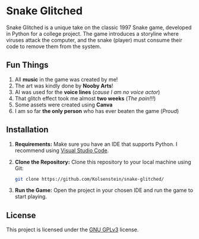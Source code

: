 # Snake Glitched

Snake Glitched is a unique take on the classic 1997 Snake game, developed in Python for a college project. The game introduces a storyline where viruses attack the computer, and the snake (player) must consume their code to remove them from the system.

## Fun Things

1. All **music** in the game was created by me!
2. The art was kindly done by **Nooby Arts**!
3. AI was used for the **voice lines** (*cause I am no voice actor*)
4. That glitch effect took me almost **two weeks** (*The pain!!!*)
5. Some assets were created using **Canva**
6. I am so far **the only person** who has ever beaten the game (*Proud*)

## Installation

1. **Requirements:** Make sure you have an IDE that supports Python. I recommend using [Visual Studio Code](https://code.visualstudio.com/).

2. **Clone the Repository:** Clone this repository to your local machine using Git:

    ```bash
    git clone https://github.com/Kolsenstein/snake-glitched/
    ```

3. **Run the Game:** Open the project in your chosen IDE and run the game to start playing.

## License

This project is licensed under the [GNU GPLv3](https://choosealicense.com/licenses/gpl-3.0/) license.
